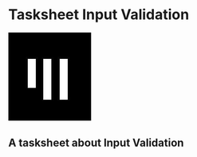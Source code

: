 # Tasksheet Input Validation

![logo_app_akademie](assets/app_akademie_logo.png)

## A tasksheet about Input Validation
